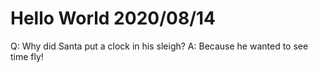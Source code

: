 # Hello World 2020/08/14

Q: Why did Santa put a clock in his sleigh?
A: Because he wanted to see time fly!
